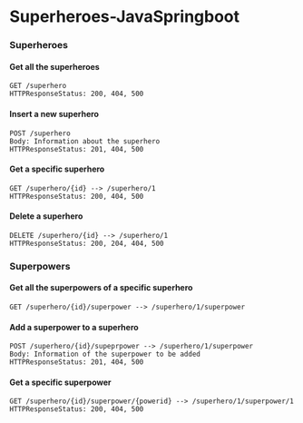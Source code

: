 # Superheroes-JavaSpringboot

### Superheroes
#### Get all the superheroes
```
GET /superhero
HTTPResponseStatus: 200, 404, 500
```

#### Insert a new superhero
```
POST /superhero
Body: Information about the superhero
HTTPResponseStatus: 201, 404, 500
```

#### Get a specific superhero
```
GET /superhero/{id} --> /superhero/1
HTTPResponseStatus: 200, 404, 500
```

#### Delete a superhero
```
DELETE /superhero/{id} --> /superhero/1
HTTPResponseStatus: 200, 204, 404, 500
```
### Superpowers
#### Get all the superpowers of a specific superhero
```
GET /superhero/{id}/superpower --> /superhero/1/superpower
```

#### Add a superpower to a superhero
```
POST /superhero/{id}/supeprpower --> /superhero/1/superpower
Body: Information of the superpower to be added
HTTPResponseStatus: 201, 404, 500
```

#### Get a specific superpower 
```
GET /superhero/{id}/superpower/{powerid} --> /superhero/1/superpower/1
HTTPResponseStatus: 200, 404, 500
```